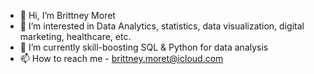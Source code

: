 - 👋 Hi, I’m Brittney Moret
- 👀 I’m interested in Data Analytics, statistics, data visualization, digital marketing, healthcare, etc.
- 🌱 I’m currently skill-boosting SQL & Python for data analysis 
- 📫 How to reach me - brittney.moret@icloud.com

<!---
brittnalysis/brittnalysis is a ✨ special ✨ repository because its `README.md` (this file) appears on your GitHub profile.
You can click the Preview link to take a look at your changes.
--->
